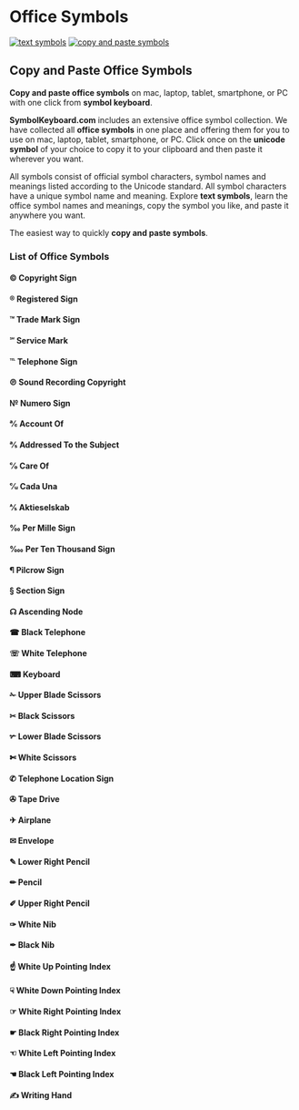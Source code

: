 # Office Symbols
[![text symbols](https://img.shields.io/badge/github-symbols-green.svg)](https://github.com/symbolkeyboard/symbols)
[![copy and paste symbols](https://img.shields.io/badge/source-symbolkeyboad.com-orange.svg)](https://symbolkeyboard.com)
## Copy and Paste Office Symbols

**Copy and paste office symbols** on mac, laptop, tablet, smartphone, or PC with one click from **symbol keyboard**.

**SymbolKeyboard.com** includes an extensive office symbol collection. We have collected all **office symbols** in one place and offering them for you to use on mac, laptop, tablet, smartphone, or PC. Click once on the **unicode symbol** of your choice to copy it to your clipboard and then paste it wherever you want.

All symbols consist of official symbol characters, symbol names and meanings listed according to the Unicode standard. All symbol characters have a unique symbol name and meaning. Explore **text symbols**, learn the office symbol names and meanings, copy the symbol you like, and paste it anywhere you want.

The easiest way to quickly **copy and paste symbols**.
### List of Office Symbols
#### © Copyright Sign
#### ® Registered Sign
#### ™ Trade Mark Sign
#### ℠ Service Mark
#### ℡ Telephone Sign
#### ℗ Sound Recording Copyright
#### № Numero Sign
#### ℀ Account Of
#### ℁ Addressed To the Subject
#### ℅ Care Of
#### ℆ Cada Una
#### ⅍ Aktieselskab
#### ‰ Per Mille Sign
#### ‱ Per Ten Thousand Sign
#### ¶ Pilcrow Sign
#### § Section Sign
#### ☊ Ascending Node
#### ☎ Black Telephone
#### ☏ White Telephone
#### ⌨ Keyboard
#### ✁ Upper Blade Scissors
#### ✂ Black Scissors
#### ✃ Lower Blade Scissors
#### ✄ White Scissors
#### ✆ Telephone Location Sign
#### ✇ Tape Drive
#### ✈ Airplane
#### ✉ Envelope
#### ✎ Lower Right Pencil
#### ✏ Pencil
#### ✐ Upper Right Pencil
#### ✑ White Nib
#### ✒ Black Nib
#### ☝ White Up Pointing Index
#### ☟ White Down Pointing Index
#### ☞ White Right Pointing Index
#### ☛ Black Right Pointing Index
#### ☜ White Left Pointing Index
#### ☚ Black Left Pointing Index
#### ✍ Writing Hand
